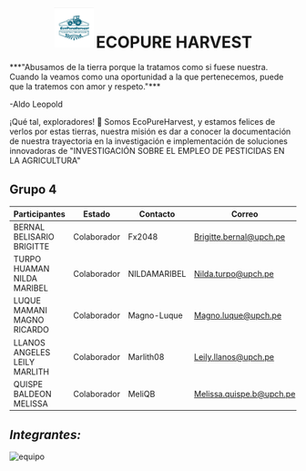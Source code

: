 
<div style="text-align: center;">
  <img src="https://github.com/Fx2048/Team_4_FdD/blob/main/Im%C3%A1genes/logo.jpg" width="70" style="margin: auto;">
  <h1 style="display: inline-block;">ECOPURE HARVEST</h1>
</div>
 ***"Abusamos de la tierra porque la tratamos como si fuese nuestra. Cuando la veamos como una oportunidad a la que pertenecemos, puede que la tratemos con amor y respeto."*** 
 
 -Aldo Leopold


¡Qué tal, exploradores! 🤠 Somos EcoPureHarvest, y estamos felices de verlos por estas tierras, nuestra misión es dar a conocer la documentación de nuestra trayectoria en la investigación e implementación de soluciones innovadoras de "INVESTIGACIÓN SOBRE EL EMPLEO DE PESTICIDAS EN LA AGRICULTURA"

## Grupo 4
| Participantes | Estado | Contacto | Correo |
| --- | --- | --- | ---|
| BERNAL BELISARIO BRIGITTE | Colaborador | Fx2048 | Brigitte.bernal@upch.pe |
| TURPO HUAMAN NILDA MARIBEL | Colaborador | NILDAMARIBEL | Nilda.turpo@upch.pe |
| LUQUE MAMANI MAGNO RICARDO | Colaborador | Magno-Luque | Magno.luque@upch.pe |
| LLANOS ANGELES LEILY MARLITH | Colaborador | Marlith08 | Leily.llanos@upch.pe |
| QUISPE BALDEON MELISSA | Colaborador | MeliQB | Melissa.quispe.b@upch.pe |

## ***Integrantes:***
![equipo](https://github.com/Fx2048/Team_4_FdD/blob/main/Carpetas(del%20proyecto)/Im%C3%A1genes/team_4.jpg)



